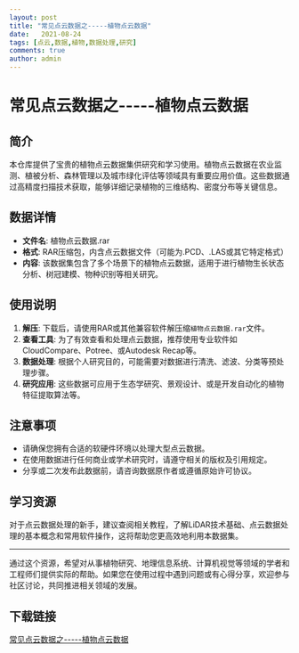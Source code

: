 ```yaml
---
layout: post
title: "常见点云数据之-----植物点云数据"
date:   2021-08-24
tags: [点云,数据,植物,数据处理,研究]
comments: true
author: admin
---
```

# 常见点云数据之-----植物点云数据

## 简介

本仓库提供了宝贵的植物点云数据集供研究和学习使用。植物点云数据在农业监测、植被分析、森林管理以及城市绿化评估等领域具有重要应用价值。这些数据通过高精度扫描技术获取，能够详细记录植物的三维结构、密度分布等关键信息。

## 数据详情

- **文件名**: 植物点云数据.rar
- **格式**: RAR压缩包，内含点云数据文件（可能为.PCD、.LAS或其它特定格式）
- **内容**: 该数据集包含了多个场景下的植物点云数据，适用于进行植物生长状态分析、树冠建模、物种识别等相关研究。
  
## 使用说明

1. **解压**: 下载后，请使用RAR或其他兼容软件解压缩`植物点云数据.rar`文件。
2. **查看工具**: 为了有效查看和处理点云数据，推荐使用专业软件如CloudCompare、Potree、或Autodesk Recap等。
3. **数据处理**: 根据个人研究目的，可能需要对数据进行清洗、滤波、分类等预处理步骤。
4. **研究应用**: 这些数据可应用于生态学研究、景观设计、或是开发自动化的植物特征提取算法等。

## 注意事项

- 请确保您拥有合适的软硬件环境以处理大型点云数据。
- 在使用数据进行任何商业或学术研究时，请遵守相关的版权及引用规定。
- 分享或二次发布此数据前，请咨询数据原作者或遵循原始许可协议。

## 学习资源

对于点云数据处理的新手，建议查阅相关教程，了解LiDAR技术基础、点云数据处理的基本概念和常用软件操作，这将帮助您更高效地利用本数据集。

---

通过这个资源，希望对从事植物研究、地理信息系统、计算机视觉等领域的学者和工程师们提供实际的帮助。如果您在使用过程中遇到问题或有心得分享，欢迎参与社区讨论，共同推进相关领域的发展。

## 下载链接

[常见点云数据之-----植物点云数据](https://pan.quark.cn/s/25cc32071f0e)